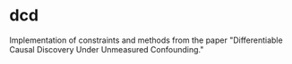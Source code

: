 # dcd

Implementation of constraints and methods from the paper "Differentiable Causal Discovery Under Unmeasured Confounding."